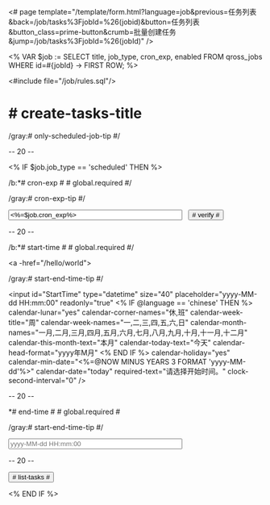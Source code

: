 <# page template="/template/form.html?language=job&previous=任务列表&back=/job/tasks%3FjobId=%26(jobid)&button=任务列表&button_class=prime-button&crumb=批量创建任务&jump=/job/tasks%3FjobId=%26(jobId)" />

<%
VAR $job := SELECT title, job_type, cron_exp, enabled FROM qross_jobs WHERE id=#{jobId} -> FIRST ROW;
%>

<#include file="/job/rules.sql"/>

# # create-tasks-title #

/gray:# only-scheduled-job-tip #/

-- 20 --

<%
IF $job.job_type == 'scheduled' THEN
%>

/b:*# cron-exp # # global.required #/

/gray:# cron-exp-tip #/

<input id="CronExp" requried-text="" type="text" size="40" value="<%=$job.cron_exp%>" /> &nbsp; <button id="Verify" class="small-button task-incorrect-badge"># verify #</button>

-- 20 --

/b:*# start-time # # global.required #/

<a -href="/hello/world"></a>

/gray:# start-end-time-tip #/

<input id="StartTime" type="datetime" size="40" placeholder="yyyy-MM-dd HH:mm:00" readonly="true" <% IF @language == 'chinese' THEN %> calendar-lunar="yes" calendar-corner-names="休,班" calendar-week-title="周" calendar-week-names="一,二,三,四,五,六,日" calendar-month-names="一月,二月,三月,四月,五月,六月,七月,八月,九月,十月,十一月,十二月" calendar-this-month-text="本月" calendar-today-text="今天" calendar-head-format="yyyy年M月" <% END IF %> calendar-holiday="yes" calendar-min-date="<%=@NOW MINUS YEARS 3 FORMAT 'yyyy-MM-dd'%>" calendar-date="today" required-text="请选择开始时间。" clock-second-interval="0" />

-- 20 --

*# end-time # # global.required #

/gray:# start-end-time-tip #/

<input id="EndTime" type="datetime" size="40" placeholder="yyyy-MM-dd HH:mm:00" readonly="true" required-text="请选择结束时间。" />

-- 20 --

<button id="ListButton" color="prime"># list-tasks #</button></span>

<% END IF %>